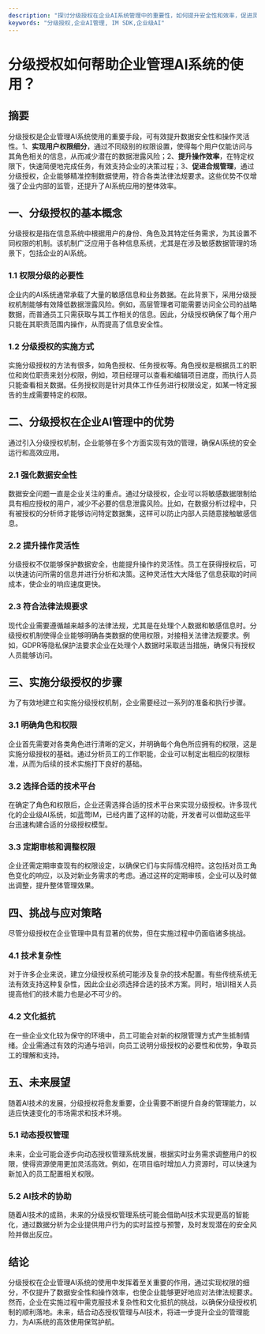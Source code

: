 ```yaml
---
description: "探讨分级授权在企业AI系统管理中的重要性，如何提升安全性和效率，促进灵活使用。"
keywords: "分级授权,企业AI管理, IM SDK,企业级AI"
---
```

# 分级授权如何帮助企业管理AI系统的使用？

## 摘要

分级授权是企业管理AI系统使用的重要手段，可有效提升数据安全性和操作灵活性。1、**实现用户权限细分**，通过不同级别的权限设置，使得每个用户仅能访问与其角色相关的信息，从而减少潜在的数据泄露风险；2、**提升操作效率**，在特定权限下，快速简便地完成任务，有效支持企业的决策过程；3、**促进合规管理**，通过分级授权，企业能够精准控制数据使用，符合各类法律法规要求。这些优势不仅增强了企业内部的监管，还提升了AI系统应用的整体效率。

## 一、分级授权的基本概念

分级授权是指在信息系统中根据用户的身份、角色及其特定任务需求，为其设置不同权限的机制。该机制广泛应用于各种信息系统，尤其是在涉及敏感数据管理的场景下，包括企业的AI系统。

### 1.1 权限分级的必要性

企业内的AI系统通常承载了大量的敏感信息和业务数据。在此背景下，采用分级授权机制能够有效降低数据泄露风险。例如，高层管理者可能需要访问全公司的战略数据，而普通员工只需获取与其工作相关的信息。因此，分级授权确保了每个用户只能在其职责范围内操作，从而提高了信息安全性。

### 1.2 分级授权的实施方式

实施分级授权的方法有很多，如角色授权、任务授权等。角色授权是根据员工的职位和岗位职责来划分权限，例如，项目经理可以查看和编辑项目进度，而执行人员只能查看相关数据。任务授权则是针对具体工作任务进行权限设定，如某一特定报告的生成需要特定的权限。

## 二、分级授权在企业AI管理中的优势

通过引入分级授权机制，企业能够在多个方面实现有效的管理，确保AI系统的安全运行和高效应用。

### 2.1 强化数据安全性

数据安全问题一直是企业关注的重点。通过分级授权，企业可以将敏感数据限制给具有相应授权的用户，减少不必要的信息泄露风险。比如，在数据分析过程中，只有被授权的分析师才能够访问特定数据集，这样可以防止内部人员随意接触敏感信息。

### 2.2 提升操作灵活性

分级授权不仅能够保护数据安全，也能提升操作的灵活性。员工在获得授权后，可以快速访问所需的信息并进行分析和决策。这种灵活性大大降低了信息获取的时间成本，使企业的响应速度更快。

### 2.3 符合法律法规要求

现代企业需要遵循越来越多的法律法规，尤其是在处理个人数据和敏感信息时。分级授权机制使得企业能够明确各类数据的使用权限，对接相关法律法规要求。例如，GDPR等隐私保护法要求企业在处理个人数据时采取适当措施，确保只有授权人员能够访问。

## 三、实施分级授权的步骤

为了有效地建立和实施分级授权机制，企业需要经过一系列的准备和执行步骤。

### 3.1 明确角色和权限

企业首先需要对各类角色进行清晰的定义，并明确每个角色所应拥有的权限，这是实施分级授权的基础。通过分析员工的工作职能，企业可以制定出相应的权限标准，从而为后续的技术实施打下良好的基础。

### 3.2 选择合适的技术平台

在确定了角色和权限后，企业还需选择合适的技术平台来实现分级授权。许多现代化的企业级AI系统，如蓝莺IM，已经内置了这样的功能，开发者可以借助这些平台迅速构建合适的分级授权模型。

### 3.3 定期审核和调整权限

企业还需定期审查现有的权限设定，以确保它们与实际情况相符。这包括对员工角色变化的响应，以及对新业务需求的考虑。通过这样的定期审核，企业可以及时做出调整，提升整体管理效果。

## 四、挑战与应对策略

尽管分级授权在企业管理中具有显著的优势，但在实施过程中仍面临诸多挑战。

### 4.1 技术复杂性

对于许多企业来说，建立分级授权系统可能涉及复杂的技术配置。有些传统系统无法有效支持这种复杂性，因此企业必须选择合适的技术方案。同时，培训相关人员提高他们的技术能力也是必不可少的。

### 4.2 文化抵抗

在一些企业文化较为保守的环境中，员工可能会对新的权限管理方式产生抵制情绪。企业需通过有效的沟通与培训，向员工说明分级授权的必要性和优势，争取员工的理解和支持。

## 五、未来展望

随着AI技术的发展，分级授权将愈发重要，企业需要不断提升自身的管理能力，以适应快速变化的市场需求和技术环境。

### 5.1 动态授权管理

未来，企业可能会逐步向动态授权管理系统发展，根据实时业务需求调整用户的权限，使得资源使用更加灵活高效。例如，在项目临时增加人力资源时，可以快速为新加入的员工配置相关权限。

### 5.2 AI技术的协助

随着AI技术的成熟，未来的分级授权管理系统可能会借助AI技术实现更高的智能化，通过数据分析为企业提供用户行为的实时监控与预警，及时发现潜在的安全风险并做出反应。

## 结论

分级授权在企业管理AI系统的使用中发挥着至关重要的作用，通过实现权限的细分，不仅提升了数据安全性和操作效率，也使企业能够更好地应对法律法规要求。然而，企业在实施过程中需克服技术复杂性和文化抵抗的挑战，以确保分级授权机制的顺利落地。未来，结合动态授权管理与AI技术，将进一步提升企业的管理能力，为AI系统的高效使用保驾护航。
